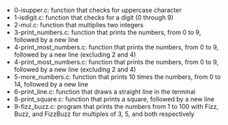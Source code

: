* 0-isupper.c: function that checks for uppercase character
* 1-isdigit.c: function that checks for a digit (0 through 9)
* 2-mul.c: function that multiplies two integers
* 3-print_numbers.c: function that prints the numbers, from 0 to 9, followed by a new line
* 4-print_most_numbers.c: function that prints the numbers, from 0 to 9, followed by a new line (excluding 2 and 4)
* 4-print_most_numbers.c: function that prints the numbers, from 0 to 9, followed by a new line (excluding 2 and 4)
* 5-more_numbers.c: function that prints 10 times the numbers, from 0 to 14, followed by a new line
* 6-print_line.c: function that draws a straight line in the terminal
* 8-print_square.c: function that prints a square, followed by a new line
* 9-fizz_buzz.c: program that prints the numbers from 1 to 100 with Fizz, Buzz, and FizzBuzz for multiples of 3, 5, and both respectively

